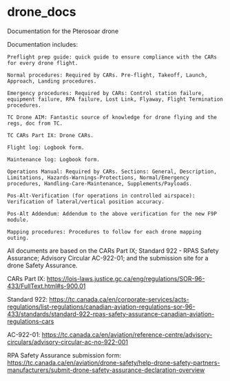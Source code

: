 # drone_docs
Documentation for the Pterosoar drone

Documentation includes: 

    Preflight prep guide: quick guide to ensure compliance with the CARs for every drone flight.

    Normal procedures: Required by CARs. Pre-flight, Takeoff, Launch, Approach, Landing procedures.
    
    Emergency procedures: Required by CARs: Control station failure, equipment failure, RPA failure, Lost Link, Flyaway, Flight Termination procedures. 
  
    TC Drone AIM: Fantastic source of knowledge for drone flying and the regs, doc from TC.

    TC CARs Part IX: Drone CARs.

    Flight log: Logbook form.

    Maintenance log: Logbook form.

    Operations Manual: Required by CARs. Sections: General, Description, Limitations, Hazards-Warnings-Protections, Normal/Emergency procedures, Handling-Care-Maintenance, Supplements/Payloads.
    
    Pos-Alt-Verification (for operations in controlled airspace): Verification of lateral/vertical position accuracy.

    Pos-Alt Addendum: Addendum to the above verification for the new F9P module.

    Mapping procedures: Procedures to follow for each drone mapping outing. 

All documents are based on the CARs Part IX; Standard 922 - RPAS Safety Assurance; Advisory Circular AC-922-01; and the submission site for a drone Safety Assurance.

CARs Part IX: https://lois-laws.justice.gc.ca/eng/regulations/SOR-96-433/FullText.html#s-900.01

Standard 922: https://tc.canada.ca/en/corporate-services/acts-regulations/list-regulations/canadian-aviation-regulations-sor-96-433/standards/standard-922-rpas-safety-assurance-canadian-aviation-regulations-cars

AC-922-01: https://tc.canada.ca/en/aviation/reference-centre/advisory-circulars/advisory-circular-ac-no-922-001

RPA Safety Assurance submission form: https://tc.canada.ca/en/aviation/drone-safety/help-drone-safety-partners-manufacturers/submit-drone-safety-assurance-declaration-overview
